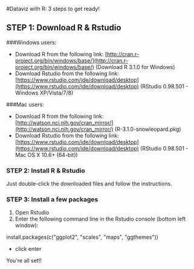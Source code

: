 #Dataviz with R: 3 steps to get ready!

## STEP 1: Download R & Rstudio
###Windows users:
* Download R from the following link: [http://cran.r-project.org/bin/windows/base/](http://cran.r-project.org/bin/windows/base/) (Download R 3.1.0 for Windows)
* Download Rstudio from the following link: [https://www.rstudio.com/ide/download/desktop](https://www.rstudio.com/ide/download/desktop) (RStudio 0.98.501 - Windows XP/Vista/7/8)

###Mac users:
* Download R from the following link: [http://watson.nci.nih.gov/cran_mirror/](http://watson.nci.nih.gov/cran_mirror/) (R-3.1.0-snowleopard.pkg)
* Download Rstudio from the following link: [https://www.rstudio.com/ide/download/desktop](https://www.rstudio.com/ide/download/desktop) (RStudio 0.98.501 - Mac OS X 10.6+ (64-bit))


### STEP 2: Install R & Rstudio
Just double-click the downloaded files and follow the instructions.

### STEP 3: Install a few packages
1) Open Rstudio
2) Enter the following command line in the Rstudio console (bottom left window):

install.packages(c("ggplot2", "scales", "maps", "ggthemes"))
* click enter

You're all set!!
